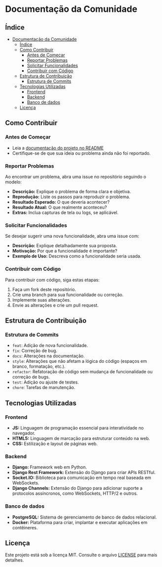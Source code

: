 # Documentação da Comunidade

## Índice

- [Documentação da Comunidade](#documentação-da-comunidade)
  - [Índice](#índice)
  - [Como Contribuir](#como-contribuir)
    - [Antes de Começar](#antes-de-começar)
    - [Reportar Problemas](#reportar-problemas)
    - [Solicitar Funcionalidades](#solicitar-funcionalidades)
    - [Contribuir com Código](#contribuir-com-código)
  - [Estrutura de Contribuição](#estrutura-de-contribuição)
    - [Estrutura de Commits](#estrutura-de-commits)
  - [Tecnologias Utilizadas](#tecnologias-utilizadas)
    - [Frontend](#frontend)
    - [Backend](#backend)
    - [Banco de dados](#banco-de-dados)
  - [Licença](#licença)

## Como Contribuir

### Antes de Começar
- Leia a [documentação do projeto no README](../README.md)  
- Certifique-se de que sua ideia ou problema ainda não foi reportado.

### Reportar Problemas

Ao encontrar um problema, abra uma issue no repositório seguindo o modelo:  
- **Descrição:** Explique o problema de forma clara e objetiva.  
- **Reprodução:** Liste os passos para reproduzir o problema.  
- **Resultado Esperado:** O que deveria acontecer?  
- **Resultado Atual:** O que realmente aconteceu?  
- **Extras:** Inclua capturas de tela ou logs, se aplicável. 

### Solicitar Funcionalidades

Se desejar sugerir uma nova funcionalidade, abra uma issue com:  
- **Descrição:** Explique detalhadamente sua proposta.  
- **Motivação:** Por que a funcionalidade é importante?  
- **Exemplo de Uso:** Descreva como a funcionalidade seria usada.  

### Contribuir com Código

Para contribuir com código, siga estas etapas:  

1. Faça um fork deste repositório.  
2. Crie uma branch para sua funcionalidade ou correção.  
3. Implemente suas alterações.  
4. Envie as alterações e crie um pull request.  

## Estrutura de Contribuição

### Estrutura de Commits

- `feat`: Adição de nova funcionalidade.  
- `fix`: Correção de bug.  
- `docs`: Alterações na documentação.  
- `style`: Alterações que não afetam a lógica do código (espaços em branco, formatação, etc.).  
- `refactor`: Refatoração de código sem mudança de funcionalidade ou correção de bugs.  
- `test`: Adição ou ajuste de testes.  
- `chore`: Tarefas de manutenção.  

## Tecnologias Utilizadas

### Frontend
- **JS:** Linguagem de programação essencial para interatividade no navegador.  
- **HTML5:** Linguagem de marcação para estruturar conteúdo na web.  
- **CSS:** Estilização e layout de páginas web.  

### Backend
- **Django:** Framework web em Python.  
- **Django Rest Framework:** Extensão do Django para criar APIs RESTful. 
- **Socket.IO:** Biblioteca para comunicação em tempo real baseada em WebSockets.
- **Django Channels:** Extensão do Django para adicionar suporte a protocolos assíncronos, como WebSockets, HTTP/2 e outros. 

### Banco de dados
- **PostgreSQL:** Sistema de gerenciamento de banco de dados relacional.  
- **Docker:** Plataforma para criar, implantar e executar aplicações em contêineres.  

## Licença

Este projeto está sob a licença MIT. Consulte o arquivo [LICENSE](../LICENSE) para mais detalhes.